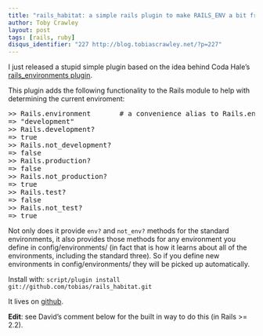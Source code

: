 ```yaml
---
title: "rails_habitat: a simple rails plugin to make RAILS_ENV a bit friendlier"
author: Toby Crawley
layout: post
tags: [rails, ruby]
disqus_identifier: "227 http://blog.tobiascrawley.net/?p=227"
---
```



<div class="padding">

</div><!-- end .padding -->
<div class="border-gray"></div>
<div class="padding">

<p>I just released a stupid simple plugin based on the idea behind Coda Hale&#x2019;s <a href="http://blog.codahale.com/2006/04/09/rails-environments-a-plugin-for-well-rails/">rails_environments plugin</a>.</p>

<p>This plugin adds the following functionality to the Rails module to help with determining the current enviroment:</p>



<pre style="">
&gt;&gt; Rails.environment       # a convenience alias to Rails.env
=&gt; "development"
&gt;&gt; Rails.development?
=&gt; true
&gt;&gt; Rails.not_development?
=&gt; false
&gt;&gt; Rails.production?
=&gt; false
&gt;&gt; Rails.not_production?
=&gt; true
&gt;&gt; Rails.test?
=&gt; false
&gt;&gt; Rails.not_test?
=&gt; true
</pre>



<p>Not only does it provide <code>env?</code> and <code>not_env?</code> methods for the standard environments, it also provides those methods for any environment you define in config/environments/ (in fact that is how it learns about all of the environments, including the standard three). So if you define new environments in config/environments/ they will be picked up automatically. </p>

<p>Install with: <code>script/plugin install git://github.com/tobias/rails_habitat.git</code></p>

<p>It lives on <a href="http://github.com/tobias/rails_habitat">github</a>.</p>

<p><strong>Edit</strong>: see David&#x2019;s comment below for the built in way to do this (in Rails &gt;= 2.2).</p>				


<!-- end .postmetadata -->












</div><!-- end .padding -->

